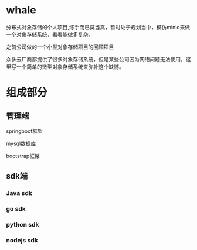 # whale
分布式对象存储的个人项目,练手而已莫当真，暂时处于规划当中，模仿minio来做一个对象存储系统，看看能做多复杂。

之前公司做的一个小型对象存储项目的回顾项目

众多云厂商都提供了很多对象存储系统，但是某些公司因为网络问题无法使用，这里写一个简单的微型对象存储系统来弥补这个缺憾。

# 组成部分

## 管理端

springboot框架

mysql数据库

bootstrap框架

## sdk端

### Java sdk

### go sdk

### python sdk

### nodejs sdk


